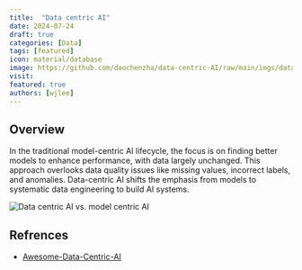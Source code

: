 ```yaml
---
title:  "Data centric AI"
date: 2024-07-24
draft: true
categories: [Data]
tags: [featured]
icon: material/database
image: https://github.com/daochenzha/data-centric-AI/raw/main/imgs/data-centric.png
visit:
featured: true
authors: [wjlee]
---
```


## Overview

In the traditional model-centric AI lifecycle, the focus is on finding better models to enhance performance, with data largely unchanged. This approach overlooks data quality issues like missing values, incorrect labels, and anomalies. Data-centric AI shifts the emphasis from models to systematic data engineering to build AI systems.

![Data centric AI vs. model centric AI](https://github.com/daochenzha/data-centric-AI/raw/main/imgs/data-centric.png)
## Refrences
* [Awesome-Data-Centric-AI](https://github.com/daochenzha/data-centric-AI)